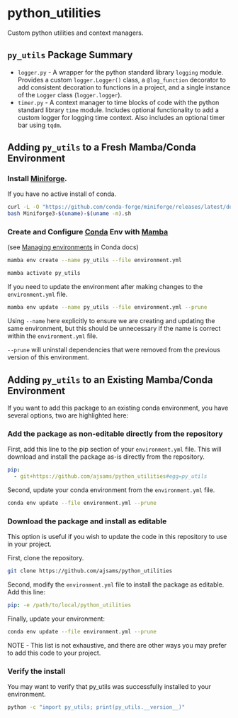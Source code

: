 # python_utilities

Custom python utilities and context managers.

## `py_utils` Package Summary

- `logger.py` - A wrapper for the python standard library `logging` module. Provides a custom `logger.Logger()` class, a `@log_function` decorator to add consistent decoration to functions in a project, and a single instance of the `Logger` class (`logger.logger`).
- `timer.py` - A context manager to time blocks of code with the python standard library `time` module. Includes optional functionality to add a custom logger for logging time context. Also includes an optional timer bar using `tqdm`.

## Adding `py_utils` to a Fresh Mamba/Conda Environment

### Install [Miniforge](https://github.com/conda-forge/miniforge).

If you have no active install of conda.

```bash
curl -L -O "https://github.com/conda-forge/miniforge/releases/latest/download/Miniforge3-$(uname)-$(uname -m).sh"
bash Miniforge3-$(uname)-$(uname -m).sh
```

### Create and Configure [Conda](https://conda.io/projects/conda/en/latest/user-guide/index.html) Env with [Mamba](https://mamba.readthedocs.io/en/latest/)

(see [Managing environments](https://conda.io/projects/conda/en/latest/user-guide/tasks/manage-environments.html#) in Conda docs)

```bash
mamba env create --name py_utils --file environment.yml

mamba activate py_utils
```

If you need to update the environment after making changes to the `environment.yml` file.

```bash
mamba env update --name py_utils --file environment.yml --prune
```

Using `--name` here explicitly to ensure we are creating and updating the same environment, but this should be unnecessary if the name is correct within the `environment.yml` file.

`--prune` will uninstall dependencies that were removed from the previous version of this environment.

## Adding `py_utils` to an Existing Mamba/Conda Environment

If you want to add this package to an existing conda environment, you have several options, two are highlighted here:

### Add the package as non-editable directly from the repository

First, add this line to the pip section of your `environment.yml` file. This will download and install the package as-is directly from the repository.

```yaml
pip:
  - git+https://github.com/ajsams/python_utilities#egg=py_utils
```

Second, update your conda environment from the `environment.yml` file.

```bash
conda env update --file environment.yml --prune
```

### Download the package and install as editable

This option is useful if you wish to update the code in this repository to use in your project.

First, clone the repository.

```bash
git clone https://github.com/ajsams/python_utilities
```

Second, modify the `environment.yml` file to install the package as editable. Add this line:

```yaml
pip: -e /path/to/local/python_utilities
```

Finally, update your environment:

```bash
conda env update --file environment.yml --prune
```

NOTE - This list is not exhaustive, and there are other ways you may prefer to add this code to your project.

### Verify the install

You may want to verify that py_utils was successfully installed to your environment.

```bash
python -c "import py_utils; print(py_utils.__version__)"
```

